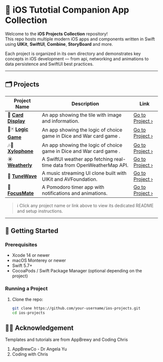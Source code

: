 # 📱 iOS Tutotial Companion App Collection



Welcome to the **iOS Projects Collection** repository!  
This repo hosts multiple modern iOS apps and components written in Swift using **UIKit**, **SwiftUI**, **Combine**, **StoryBoard** and more.

Each project is organized in its own directory and demonstrates key concepts in iOS development — from api, networking and animations to data persistence and SwiftUI best practices.

---

## 🗂️ Projects

| Project Name | Description | Link |
|--------------|-------------|------|
| 📓 **[Card Display](./card/README.md)** | An app showing the tile with image and information. | [Go to Project ›](./card) |
| 🎲🃏 **[Logic Game ](./logic_game/README.md)** | An app showing the logic of choice game in Dice and War card game . | [Go to Project ›](./logic_game) |
🎶🎼 **[Xylophone](./Xylophone-iOS13/README.md)** | An app showing the logic of choice game in Dice and War card game . | [Go to Project ›](./xylophone) |
| ☀️ **[Weatherly](./Weatherly/README.md)** | A SwiftUI weather app fetching real-time data from OpenWeatherMap API. | [Go to Project ›](./Weatherly) |
| 🎵 **[TuneWave](./TuneWave/README.md)** | A music streaming UI clone built with UIKit and AVFoundation. | [Go to Project ›](./TuneWave) |
| 🧠 **[FocusMate](./FocusMate/README.md)** | A Pomodoro timer app with notifications and animations. | [Go to Project ›](./FocusMate) |

> ℹ️ Click any project name or link above to view its dedicated README and setup instructions.

---

## 🚀 Getting Started

### Prerequisites

- Xcode 14 or newer
- macOS Monterey or newer
- Swift 5.7+
- CocoaPods / Swift Package Manager (optional depending on the project)

### Running a Project

1. Clone the repo:
   ```bash
   git clone https://github.com/your-username/ios-projects.git
   cd ios-projects

## 🙏🏿 Acknowledgement 

Templates and tutorials are from AppBrewy and Coding Chris
1.  AppBrewCo - Dr Angela Yu
2.  Coding with Chris 
